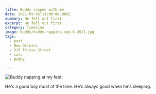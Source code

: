 ```yaml
---
title: Buddy napped with me.
date: 2021-09-06T11:00:00.000Z
summary: He fell out first.
excerpt: He fell out first.
category: timeline
image: buddy/buddy-napping-sep-6-2021.jpg
tags:
  - post 
  - New Orleans
  - 315 Tricou Street
  - cats 
  - Buddy

---
```


![Buddy napping at my feet.](/static/img/buddy/buddy-napping-sep-6-2021.jpg "Buddy and Otter stopped fighting for a minute.")

He's a good boy most of the time. He's always good when he's sleeping.